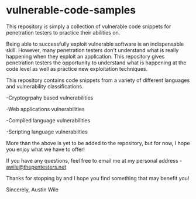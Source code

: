 # vulnerable-code-samples
This repository is simply a collection of vulnerable code snippets for penetration testers to practice their abilities on.

Being able to successfully exploit vulnerable software is an indispensable skill. However, many penetration testers don't understand what is really happening when they exploit an application. This repository gives penetration testers the opportunity to understand what is happening at the code level as well as practice new exploitation techniques. 

This repository contains code snippets from a variety of different languages and vulnerability classifications.

  -Cryptogrpahy based vulnerabilities
  
  -Web applications vulnerabilities
  
  -Compiled language vulnerabilities
  
  -Scripting language vulnerabilties
  
  More than the above is yet to be added to the repository, but for now, I hope you enjoy what we have to offer!
  
  If you have any questions, feel free to email me at my personal address - awile@thepentesters.net
  
  Thanks for stopping by and I hope you find something that may benefit you!
  
  Sincerely,
  Austin Wile
    
  

